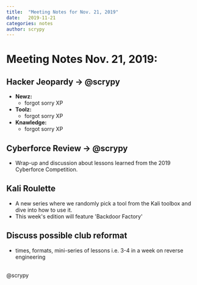 ```yaml
---
title:  "Meeting Notes for Nov. 21, 2019"
date:   2019-11-21
categories: notes
author: scrypy
---
```

# Meeting Notes Nov. 21, 2019:

## Hacker Jeopardy -> @scrypy
- **Newz:**
  - forgot sorry XP
- **Toolz:**
  - forgot sorry XP
- **Knawledge:**
  - forgot sorry XP

## Cyberforce Review -> @scrypy
- Wrap-up and discussion about lessons learned from the 2019 Cyberforce Competition.

## Kali Roulette
- A new series where we randomly pick a tool from the Kali toolbox and dive into how to use it.
- This week's edition will feature 'Backdoor Factory'

## Discuss possible club reformat
- times, formats, mini-series of lessons i.e. 3-4 in a week on reverse engineering

<br>
@scrypy
